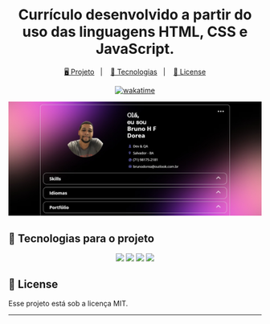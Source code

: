 <h1 align="center">
  Currículo desenvolvido a partir do uso das linguagens HTML, CSS e JavaScript.
</h1>

<p align="center">
  <a href="#-projeto">🖥️ Projeto</a>&nbsp;&nbsp;&nbsp;|&nbsp;&nbsp;&nbsp;
  <a href="#-tecnologias">🚀 Tecnologias</a>&nbsp;&nbsp;&nbsp;|&nbsp;&nbsp;&nbsp;
  <a href="#-license">📝 License</a>
</p>

<p align="center">
<a href="https://wakatime.com/badge/user/68660678-6b86-4b78-98df-f5f41a37e1bc/project/022563be-9086-4efd-b903-bccf66b41e82"><img src="https://wakatime.com/badge/user/68660678-6b86-4b78-98df-f5f41a37e1bc/project/022563be-9086-4efd-b903-bccf66b41e82.svg" alt="wakatime"></a>
</p>

![Preview](./assets/img/preview.jfif)

## 🚀 Tecnologias para o projeto

<p align="center">
<img src="https://img.shields.io/badge/html5-%23E34F26.svg?style=for-the-badge&logo=html5&logoColor=white">
<img src="https://img.shields.io/badge/css3-%231572B6.svg?style=for-the-badge&logo=css3&logoColor=white">
<img src="https://img.shields.io/badge/javascript-%23323330.svg?style=for-the-badge&logo=javascript&logoColor=%23F7DF1E">
<a href="https://brunodorea.github.io/dio-copa-2022-api/api.json"><img src="https://e7.pngegg.com/pngimages/50/606/png-clipart-computer-icons-scalable-graphics-api-icon-text-logo.png" width="48px"></a>
</p>

## 📝 License

Esse projeto está sob a licença MIT.

---
